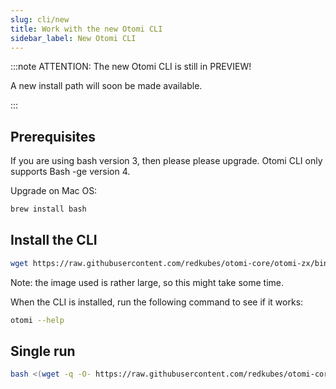```yaml
---
slug: cli/new
title: Work with the new Otomi CLI
sidebar_label: New Otomi CLI
---
```


:::note ATTENTION: The new Otomi CLI is still in PREVIEW!

A new install path will soon be made available.

:::

## Prerequisites

If you are using bash version 3, then please please upgrade. Otomi CLI only supports Bash -ge version 4.

Upgrade on Mac OS:

```bash
brew install bash
```

## Install the CLI

```bash
wget https://raw.githubusercontent.com/redkubes/otomi-core/otomi-zx/binzx/otomi -O /usr/local/bin/otomi && chmod +x /usr/local/bin/otomi
```

Note: the image used is rather large, so this might take some time.

When the CLI is installed, run the following command to see if it works:

```bash
otomi --help
```

## Single run

```bash
bash <(wget -q -O- https://raw.githubusercontent.com/redkubes/otomi-core/otomi-zx/binzx/otomi) <COMMANDS HERE>
```
